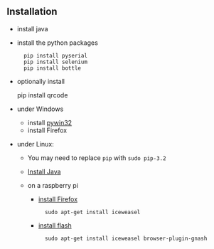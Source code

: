 

Installation
------------

- install java
- install the python packages

		pip install pyserial
		pip install selenium
		pip install bottle

- optionally install

	pip install qrcode

- under Windows

	- install [pywin32](https://pypi.python.org/pypi/pywin32/214)
	- install Firefox

- under Linux:

	- You may need to replace `pip` with `sudo pip-3.2`
	- [Install Java](https://www.digitalocean.com/community/tutorials/how-to-install-java-on-ubuntu-with-apt-get)

	- on a raspberry pi

		- [install Firefox](https://www.youtube.com/watch?v=9cODs3ft8Xc) 
		
		        sudo apt-get install iceweasel

		- [install flash](https://www.youtube.com/watch?annotation_id=annotation_885060&feature=iv&src_vid=9cODs3ft8Xc&v=mR45h-FAHlU) 
		
                sudo apt-get install iceweasel browser-plugin-gnash